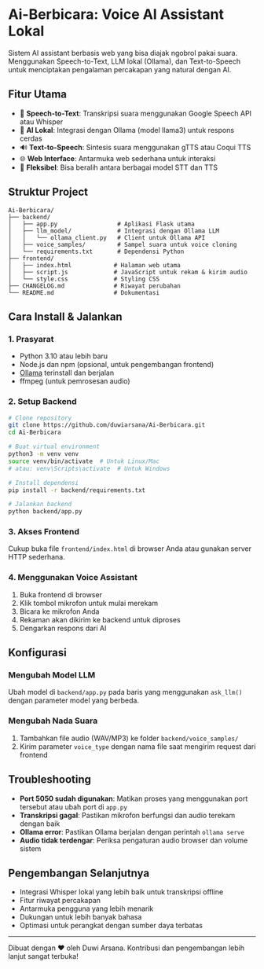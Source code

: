# Ai-Berbicara: Voice AI Assistant Lokal

Sistem AI assistant berbasis web yang bisa diajak ngobrol pakai suara. Menggunakan Speech-to-Text, LLM lokal (Ollama), dan Text-to-Speech untuk menciptakan pengalaman percakapan yang natural dengan AI.

## Fitur Utama

- 🎤 **Speech-to-Text**: Transkripsi suara menggunakan Google Speech API atau Whisper
- 🧠 **AI Lokal**: Integrasi dengan Ollama (model llama3) untuk respons cerdas
- 🔊 **Text-to-Speech**: Sintesis suara menggunakan gTTS atau Coqui TTS
- 🌐 **Web Interface**: Antarmuka web sederhana untuk interaksi
- 🔄 **Fleksibel**: Bisa beralih antara berbagai model STT dan TTS

## Struktur Project

```text
Ai-Berbicara/
├── backend/
│   ├── app.py                 # Aplikasi Flask utama
│   ├── llm_model/             # Integrasi dengan Ollama LLM
│   │   └── ollama_client.py   # Client untuk Ollama API
│   ├── voice_samples/         # Sampel suara untuk voice cloning
│   └── requirements.txt       # Dependensi Python
├── frontend/
│   ├── index.html            # Halaman web utama
│   ├── script.js             # JavaScript untuk rekam & kirim audio
│   └── style.css             # Styling CSS
├── CHANGELOG.md              # Riwayat perubahan
└── README.md                 # Dokumentasi
```

## Cara Install & Jalankan

### 1. Prasyarat

- Python 3.10 atau lebih baru
- Node.js dan npm (opsional, untuk pengembangan frontend)
- [Ollama](https://ollama.ai/) terinstall dan berjalan
- ffmpeg (untuk pemrosesan audio)

### 2. Setup Backend

```bash
# Clone repository
git clone https://github.com/duwiarsana/Ai-Berbicara.git
cd Ai-Berbicara

# Buat virtual environment
python3 -m venv venv
source venv/bin/activate  # Untuk Linux/Mac
# atau: venv\Scripts\activate  # Untuk Windows

# Install dependensi
pip install -r backend/requirements.txt

# Jalankan backend
python backend/app.py
```

### 3. Akses Frontend

Cukup buka file `frontend/index.html` di browser Anda atau gunakan server HTTP sederhana.

### 4. Menggunakan Voice Assistant

1. Buka frontend di browser
2. Klik tombol mikrofon untuk mulai merekam
3. Bicara ke mikrofon Anda
4. Rekaman akan dikirim ke backend untuk diproses
5. Dengarkan respons dari AI

## Konfigurasi

### Mengubah Model LLM

Ubah model di `backend/app.py` pada baris yang menggunakan `ask_llm()` dengan parameter model yang berbeda.

### Mengubah Nada Suara

1. Tambahkan file audio (WAV/MP3) ke folder `backend/voice_samples/`
2. Kirim parameter `voice_type` dengan nama file saat mengirim request dari frontend

## Troubleshooting

- **Port 5050 sudah digunakan**: Matikan proses yang menggunakan port tersebut atau ubah port di `app.py`
- **Transkripsi gagal**: Pastikan mikrofon berfungsi dan audio terekam dengan baik
- **Ollama error**: Pastikan Ollama berjalan dengan perintah `ollama serve`
- **Audio tidak terdengar**: Periksa pengaturan audio browser dan volume sistem

## Pengembangan Selanjutnya

- Integrasi Whisper lokal yang lebih baik untuk transkripsi offline
- Fitur riwayat percakapan
- Antarmuka pengguna yang lebih menarik
- Dukungan untuk lebih banyak bahasa
- Optimasi untuk perangkat dengan sumber daya terbatas

---

Dibuat dengan ❤️ oleh Duwi Arsana. Kontribusi dan pengembangan lebih lanjut sangat terbuka!
